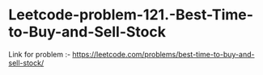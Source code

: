 # Leetcode-problem-121.-Best-Time-to-Buy-and-Sell-Stock
Link for problem :- https://leetcode.com/problems/best-time-to-buy-and-sell-stock/
